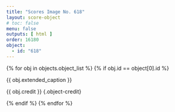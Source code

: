 ```yaml
---
title: "Scores Image No. 618"
layout: score-object
# toc: false
menu: false
outputs: [ html ]
order: 16180
object:
  - id: "618"
---
```


{% for obj in objects.object_list %}
{% if obj.id == object[0].id %}

{{ obj.extended_caption }}

{{ obj.credit }} {.object-credit}

{% endif %}
{% endfor %}
